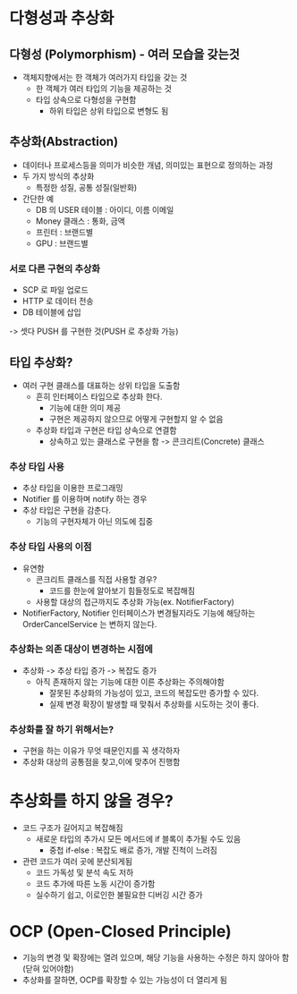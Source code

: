 # 다형성과 추상화

## 다형성 (Polymorphism) - 여러 모습을 갖는것
- 객체지향에서는 한 객체가 여러가지 타입을 갖는 것
  - 한 객체가 여러 타입의 기능을 제공하는 것
  - 타입 상속으로 다형성을 구현함
    - 하위 타입은 상위 타입으로 변형도 됨


## 추상화(Abstraction)
- 데이터나 프로세스등을 의미가 비슷한 개념, 의미있는 표현으로 정의하는 과정
- 두 가지 방식의 추상화
  - 특정한 성질, 공통 성질(일반화)
- 간단한 예
  - DB 의 USER 테이블 : 아이디, 이름 이메일
  - Money 클래스 : 통화, 금액
  - 프린터 : 브랜드별
  - GPU : 브랜드별

### 서로 다른 구현의 추상화
- SCP 로 파일 업로드
- HTTP 로 데이터 전송
- DB 테이블에 삽입

-> 셋다 PUSH 를 구현한 것(PUSH 로 추상화 가능)


## 타입 추상화?
- 여러 구현 클래스를 대표하는 상위 타입을 도출함
  - 흔히 인터페이스 타입으로 추상화 한다.
    - 기능에 대한 의미 제공
    - 구현은 제공하지 않으므로 어떻게 구현할지 알 수 없음
  - 추상화 타입과 구현은 타입 상속으로 연결함
    - 상속하고 있는 클래스로 구현을 함 -> 콘크리트(Concrete) 클래스

### 추상 타입 사용
- 추상 타입을 이용한 프로그래밍
- Notifier 를 이용하며 notify 하는 경우
- 추상 타입은 구현을 감춘다.
  - 기능의 구현자체가 아닌 의도에 집중


### 추상 타입 사용의 이점
- 유연함
  - 콘크리트 클래스를 직접 사용할 경우?
    - 코드를 한눈에 알아보기 힘들정도로 복잡해짐
  - 사용할 대상의 접근까지도 추상화 가능(ex. NotifierFactory)
- NotifierFactory, Notifier 인터페이스가 변경될지라도 기능에 해당하는 OrderCancelService 는 변하지 않는다.


### 추상화는 의존 대상이 변경하는 시점에
- 추상화 -> 추상 타입 증가 -> 복잡도 증가
  - 아직 존재하지 않는 기능에 대한 이른 추상화는 주의해야함
    - 잘못된 추상화의 가능성이 있고, 코드의 복잡도만 증가할 수 있다.
    - 실제 변경 확장이 발생할 때 맞춰서 추상화를 시도하는 것이 좋다.


### 추상화를 잘 하기 위해서는?
- 구현을 하는 이유가 무엇 때문인지를 꼭 생각하자
- 추상화 대상의 공통점을 찾고,이에 맞추어 진행함


# 추상화를 하지 않을 경우?
- 코드 구조가 길어지고 복잡해짐
  - 새로운 타입의 추가시 모든 메서드에 if 블록이 추가될 수도 있음
    - 중첩 if-else : 복잡도 배로 증가, 개발 진척이 느려짐
- 관련 코드가 여러 곳에 분산되게됨
  - 코드 가독성 및 분석 속도 저하
  - 코드 추가에 따른 노동 시간이 증가함
  - 실수하기 쉽고, 이로인한 불필요한 디버깅 시간 증가


# OCP (Open-Closed Principle) 
- 기능의 변경 및 확장에는 열려 있으며, 해당 기능을 사용하는 수정은 하지 않아아 함(닫혀 있어야함)
- 추상화를 잘하면, OCP를 확장할 수 있는 가능성이 더 열리게 됨